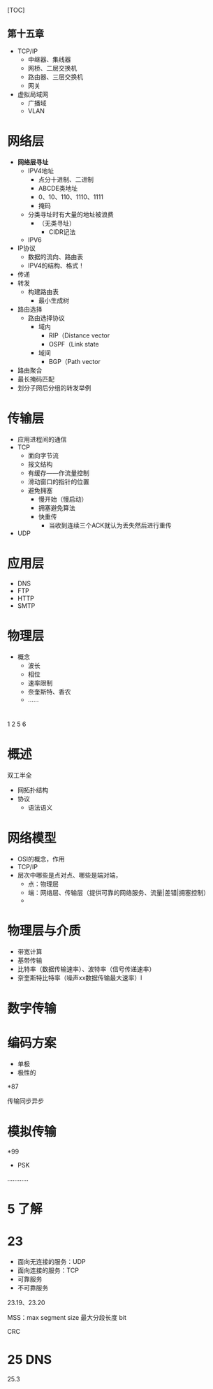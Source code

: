 [TOC]
## 第十五章
- TCP/IP
  - 中继器、集线器
  - 网桥、二层交换机
  - 路由器、三层交换机
  - 网关
- 虚拟局域网
  - 广播域
  - VLAN

# 网络层
- **网络层寻址**
  - IPV4地址
    - 点分十进制、二进制
    - ABCDE类地址
    - 0、10、110、1110、1111
    - 掩码
  - 分类寻址时有大量的地址被浪费
    - （无类寻址）
      - CIDR记法
  - IPV6
- IP协议
  - 数据的流向、路由表
  - IPV4的结构、格式！
- 传递
- 转发
  - 构建路由表
    - 最小生成树
- 路由选择
  - 路由选择协议
    - 域内
      - RIP（Distance vector
      - OSPF（Link state
    - 域间
      - BGP（Path vector
- 路由聚合
- 最长掩码匹配
- 划分子网后分组的转发举例

# 传输层
- 应用进程间的通信
- TCP
  - 面向字节流
  - 报文结构
  - 有缓存——作流量控制
  - 滑动窗口的指针的位置
  - 避免拥塞
    - 慢开始（慢启动）
    - 拥塞避免算法
    - 快重传
      - 当收到连续三个ACK就认为丢失然后进行重传
- UDP
# 应用层
- DNS
- FTP
- HTTP
- SMTP

# 物理层
- 概念
  - 波长
  - 相位
  - 速率限制
  - 奈奎斯特、香农
  - ……
# 



1 2 5 6 

# 概述
双工半全

- 网拓扑结构
- 协议
  - 语法语义
# 网络模型
- OSI的概念，作用
- TCP/IP
- 层次中哪些是点对点、哪些是端对端，
  - 点：物理层
  - 端：网络层、传输层（提供可靠的网络服务、流量|差错|拥塞控制）
  - 

# 物理层与介质
- 带宽计算
- 基带传输
- 比特率（数据传输速率）、波特率（信号传递速率）
- 奈奎斯特比特率（噪声xx数据传输最大速率）l

# 数字传输

# 编码方案
- 单极
- 极性的

*87

传输同步异步


# 模拟传输

*99

- PSK

…………

# 5 了解

# 23 
- 面向无连接的服务：UDP
- 面向连接的服务：TCP
- 可靠服务
- 不可靠服务

23.19、23.20

MSS：max segment size 最大分段长度 bit

CRC
# 25 DNS
25.3
